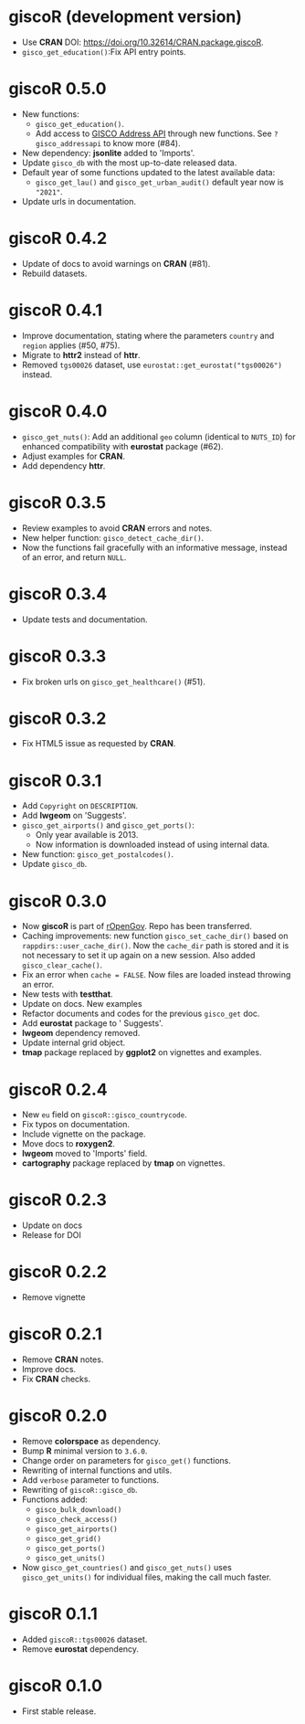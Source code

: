 # giscoR (development version)

-   Use **CRAN** DOI: <https://doi.org/10.32614/CRAN.package.giscoR>.
-   `gisco_get_education()`:Fix API entry points.

# giscoR 0.5.0

-   New functions:
    -   `gisco_get_education()`.
    -   Add access to [GISCO Address
        API](https://gisco-services.ec.europa.eu/addressapi/docs/screen/home)
        through new functions. See `?gisco_addressapi` to know more (#84).
-   New dependency: **jsonlite** added to 'Imports'.
-   Update `gisco_db` with the most up-to-date released data.
-   Default year of some functions updated to the latest available data:
    -   `gisco_get_lau()` and `gisco_get_urban_audit()` default year now is
        `"2021"`.
-   Update urls in documentation.

# giscoR 0.4.2

-   Update of docs to avoid warnings on **CRAN** (#81).
-   Rebuild datasets.

# giscoR 0.4.1

-   Improve documentation, stating where the parameters `country` and `region`
    applies (#50, #75).
-   Migrate to **httr2** instead of **httr**.
-   Removed `tgs00026` dataset, use `eurostat::get_eurostat("tgs00026")`
    instead.

# giscoR 0.4.0

-   `gisco_get_nuts()`: Add an additional `geo` column (identical to `NUTS_ID`)
    for enhanced compatibility with **eurostat** package (#62).
-   Adjust examples for **CRAN**.
-   Add dependency **httr**.

# giscoR 0.3.5

-   Review examples to avoid **CRAN** errors and notes.
-   New helper function: `gisco_detect_cache_dir()`.
-   Now the functions fail gracefully with an informative message, instead of an
    error, and return `NULL`.

# giscoR 0.3.4

-   Update tests and documentation.

# giscoR 0.3.3

-   Fix broken urls on `gisco_get_healthcare()` (#51).

# giscoR 0.3.2

-   Fix HTML5 issue as requested by **CRAN**.

# giscoR 0.3.1

-   Add `Copyright` on `DESCRIPTION`.
-   Add **lwgeom** on 'Suggests'.
-   `gisco_get_airports()` and `gisco_get_ports()`:
    -   Only year available is 2013.
    -   Now information is downloaded instead of using internal data.
-   New function: `gisco_get_postalcodes()`.
-   Update `gisco_db`.

# giscoR 0.3.0

-   Now **giscoR** is part of [rOpenGov](https://ropengov.org/). Repo has been
    transferred.
-   Caching improvements: new function `gisco_set_cache_dir()` based on
    `rappdirs::user_cache_dir()`. Now the `cache_dir` path is stored and it is
    not necessary to set it up again on a new session. Also added
    `gisco_clear_cache()`.
-   Fix an error when `cache = FALSE`. Now files are loaded instead throwing an
    error.
-   New tests with **testthat**.
-   Update on docs. New examples
-   Refactor documents and codes for the previous `gisco_get` doc.
-   Add **eurostat** package to ' Suggests'.
-   **lwgeom** dependency removed.
-   Update internal grid object.
-   **tmap** package replaced by **ggplot2** on vignettes and examples.

# giscoR 0.2.4

-   New `eu` field on `giscoR::gisco_countrycode`.
-   Fix typos on documentation.
-   Include vignette on the package.
-   Move docs to **roxygen2**.
-   **lwgeom** moved to 'Imports' field.
-   **cartography** package replaced by **tmap** on vignettes.

# giscoR 0.2.3

-   Update on docs
-   Release for DOI

# giscoR 0.2.2

-   Remove vignette

# giscoR 0.2.1

-   Remove **CRAN** notes.
-   Improve docs.
-   Fix **CRAN** checks.

# giscoR 0.2.0

-   Remove **colorspace** as dependency.
-   Bump **R** minimal version to `3.6.0`.
-   Change order on parameters for `gisco_get()` functions.
-   Rewriting of internal functions and utils.
-   Add `verbose` parameter to functions.
-   Rewriting of `giscoR::gisco_db`.
-   Functions added:
    -   `gisco_bulk_download()`
    -   `gisco_check_access()`
    -   `gisco_get_airports()`
    -   `gisco_get_grid()`
    -   `gisco_get_ports()`
    -   `gisco_get_units()`
-   Now `gisco_get_countries()` and `gisco_get_nuts()` uses `gisco_get_units()`
    for individual files, making the call much faster.

# giscoR 0.1.1

-   Added `giscoR::tgs00026` dataset.
-   Remove **eurostat** dependency.

# giscoR 0.1.0

-   First stable release.
